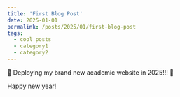 ```yaml
---
title: 'First Blog Post'
date: 2025-01-01
permalink: /posts/2025/01/first-blog-post
tags:
  - cool posts
  - category1
  - category2
---
```


🚀 Deploying my brand new academic website in 2025!!! 🚀

Happy new year!
